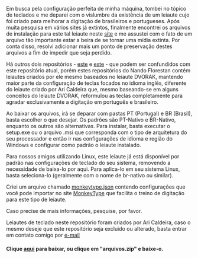Em busca pela configuração perfeita de minha máquina, tombei no tópico de teclados e me deparei com o vislumbre da existência de um leiaute cujo foi criado para melhorar a digitação de brasileiros e portugueses. Após muita pesquisa em vários sites já extintos, finalmente encontrei os arquivos de instalação para este tal leiaute neste [site](http://www.xahlee.info/kbd/pt-nativo_keyboard_layout.html) e me assustei com o fato de um arquivo tão importante estar a beira de se tornar uma mídia extinta. Por conta disso, resolvi adicionar mais um ponto de preservação destes arquivos a fim de impedir que seja perdido.

Há outros dois repositórios - [este](https://github.com/nandoflorestan/nandvorak) e [este](https://github.com/nandoflorestan/teclado-br) - que podem ser confundidos com este repositório atual, porém estes repositórios do Nando Florestan contém leiautes criados por ele mesmo baseados no leiaute DVORAK, mantendo maior parte da configuração de teclas focados no idioma inglês, diferente do leiaute criado por Ari Caldeira que, mesmo baseando-se em alguns conceitos do leiaute DVORAK, reformulou as teclas completamente para agradar exclusivamente a digitação em português e brasileiro.

Ao baixar os arquivos, irá se deparar com pastas PT (Portugal) e BR (Brasil), basta escolher o que desejar. Os padrões são PT-Nativo e BR-Nativo, enquanto os outros são alternativas. Para instalar, basta executar o setup.exe ou o arquivo .msi que corresponda com o tipo de arquitetura do seu processador e então ir nas configurações de idioma e região do Windows e configurar como padrão o leiaute instalado.

Para nossos amigos utilizando Linux, este leiaute já está disponível por padrão nas configurações de teclado do seu sistema, removendo a necessidade de baixa-lo por aqui. Para aplica-lo em seu sistema Linux, basta seleciona-lo (geralmente com o nome de br-nativo ou similar).

Criei um arquivo chamado [monkeytype.json](https://github.com/rottakore/brasil-nativo/blob/main/monkeytype.json) contendo configurações que você pode importar no site [MonkeyType](https://www.monkeytype.com) que facilita o treino de digitação para este tipo de leiaute.

Caso precise de mais informações, pesquise, por favor.

Leiautes de teclado neste repositório foram criados por Ari Caldeira, caso o mesmo deseje que este repositório seja excluido ou alterado, basta entrar em contato comigo por [e-mail](mailto:lu.prudper@gmail.com)

#### Clique [aqui](https://github.com/rottakore/brasil-nativo/raw/refs/heads/main/arquivos.zip) para baixar, ou clique em "arquivos.zip" e baixe-o.
